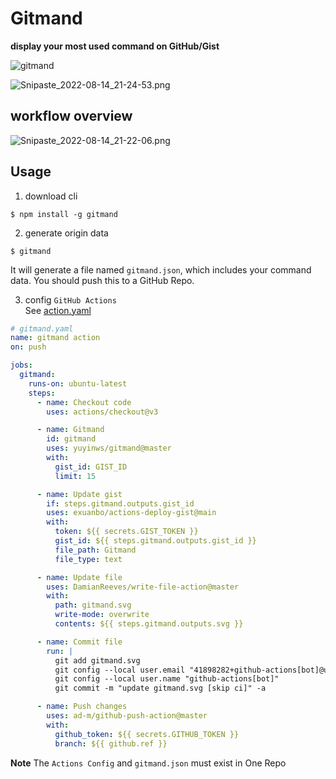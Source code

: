 # Gitmand

**display your most used command on GitHub/Gist**

![gitmand](https://raw.githubusercontent.com/yuyinws/gitmand/master/gitmand.svg)

![Snipaste_2022-08-14_21-24-53.png](https://s2.loli.net/2022/08/14/HzGWFiNQ6UYPIhB.png)

## workflow overview
![Snipaste_2022-08-14_21-22-06.png](https://s2.loli.net/2022/08/14/uUypvMAVxwDscBI.png)

## Usage
1. download cli
```
$ npm install -g gitmand
```

2. generate origin data
```
$ gitmand
```
It will generate a file named `gitmand.json`, which includes your command data. You should push this to a GitHub Repo.

3. config `GitHub Actions`  
See [action.yaml](https://github.com/yuyinws/gitmand/blob/master/action.yaml)
```yaml
# gitmand.yaml
name: gitmand action
on: push

jobs:
  gitmand:
    runs-on: ubuntu-latest
    steps:
      - name: Checkout code
        uses: actions/checkout@v3

      - name: Gitmand
        id: gitmand
        uses: yuyinws/gitmand@master
        with:
          gist_id: GIST_ID
          limit: 15

      - name: Update gist
        if: steps.gitmand.outputs.gist_id
        uses: exuanbo/actions-deploy-gist@main
        with:
          token: ${{ secrets.GIST_TOKEN }}
          gist_id: ${{ steps.gitmand.outputs.gist_id }}
          file_path: Gitmand
          file_type: text

      - name: Update file
        uses: DamianReeves/write-file-action@master
        with:
          path: gitmand.svg
          write-mode: overwrite
          contents: ${{ steps.gitmand.outputs.svg }}

      - name: Commit file
        run: |
          git add gitmand.svg
          git config --local user.email "41898282+github-actions[bot]@users.noreply.github.com"
          git config --local user.name "github-actions[bot]"
          git commit -m "update gitmand.svg [skip ci]" -a

      - name: Push changes
        uses: ad-m/github-push-action@master
        with:
          github_token: ${{ secrets.GITHUB_TOKEN }}
          branch: ${{ github.ref }}
```

**Note**
The `Actions Config` and `gitmand.json` must exist in One Repo
